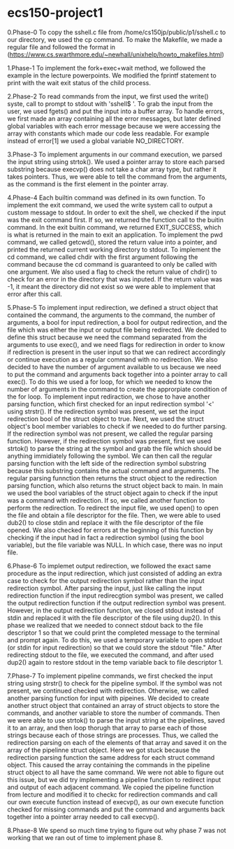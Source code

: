 # ecs150-project1
0.Phase-0
To copy the sshell.c file from /home/cs150jp/public/p1/sshell.c to our directory, 
we used the cp command. To make the Makefile, we made a regular file and followed the 
format in (https://www.cs.swarthmore.edu/~newhall/unixhelp/howto_makefiles.html)

1.Phase-1
To implement the fork+exec+wait method, we followed the example in the lecture powerpoints. 
We modified the fprintf statement to print with the wait exit status of the child process.

2.Phase-2
To read commands from the input, we first used the write() syste, call to prompt to stdout with 
'sshell$ '. To grab the input from the user, we used fgets() and put the input into a buffer array.
To handle errors, we first made an array containing all the error messages, but later defined global
variables with each error message because we were accessing the array with constants which made our
code less readable. For example instead of error[1] we used a global variable NO_DIRECTORY.

3.Phase-3
To implement arguments in our command execution, we parsed the input string using strtok(). 
We used a pointer array to store each parsed substring because execvp() does not take a char array 
type, but rather it takes pointers. Thus, we were able to tell the command from the arguments, as the 
command is the first element in the pointer array.

4.Phase-4
Each builtin command was defined in its own function. To implement the exit command, we used the 
write system call to output a custom message to stdout. In order to exit the shell, we checked if the 
input was the exit command first. If so, we returned the function call to the buitin command. In the 
exit buitin command, we returned EXIT_SUCCESS, which is what is returned in the main to exit an 
application. To implement the pwd command, we called getcwd(), stored the return value into a 
pointer, and printed the returned current working directory to stdout. To implement the cd command, 
we called chdir with the first argument following the command because the cd command is guaranteed to 
only be called with one argument. We also used a flag to check the return value of chdir() to check 
for an error in the directory that was inputed. If the return value was -1, it meant the directory 
did not exist so we were able to implement that error after this call.

5.Phase-5
To implement input redirection, we defined a struct object that contained the command, the arguments
to the command, the number of arguments, a bool for input redirection, a bool for output redirection,
and the file which was either the input or output file being redirected. We decided to define this
struct because we need the command separated from the arguments to use exec(), and we need flags for
redirection in order to know if redirection is present in the user input so that we can redirect
accordingly or continue execution as a regular command with no redirection. We also decided to have
the number of argument available to us because we need to put the command and arguments back together
into a pointer array to call exec(). To do this we used a for loop, for which we needed to know the
number of arguments in the command to create the approrpiate condition of the for loop. 
To implement input rediraction, we chose to have another parsing function, which first checked for an
input redirection symbol '<' using strstr(). If the redirection symbol was present, we set the
input redirection bool of the struct object to true. Next, we used the struct object's bool member
variables to check if we needed to do further parsing. If the redirection symbol was not present, we
called the regular parsing function. However, if the redirection symbol was present, first we used
strtok() to parse the string at the symbol and grab the file which should be anything immidiately
following the symbol. We can then call the regular parsing function with the left side of the
redirection symbol substring because this substring contains the actual command and arguments. The
regular parsing funnction then returns the struct object to the redirection parsing function, which
also returns the struct object back to main. In main we used the bool variables of the struct object
again to check if the input was a command with redirection. If so, we called another function to
perform the redirection. To redirect the input file, we used open() to open the file and obtain a 
file descriptor for the file. Then, we were able to used dub2() to close stdin and replace it with 
the file descriptor of the file opened. We also checked for errors at the beginning of this function 
by checking if the input had in fact a redirection symbol (using the bool variable), but the file 
variable was NULL. In which case, there was no input file.

6.Phase-6
To implemet output redirection, we followed the exact same procedure as the input redirection, which 
just consisted of adding an extra case to check for the output redirection symbol rather than the 
input redirection symbol. After parsing the input, just like calling the input redirection function 
if the input redirecgtion symbol was present, we called the output redirection function if the output 
redirection symbol was present. However, in the output redirection function, we closed stdout instead 
of stdin and replaced it with the file descriptor of the file using dup2(). In this phase we realized 
that we needed to connect stdout back to the file descriptor 1 so that we could print the completed 
message to the terminal and prompt again. To do this, we used a temporary variable to open stdout (or 
stdin for input redirection) so that we could store the stdout "file." After redirecting stdout to 
the file, we executed the command, and after used dup2() again to restore stdout in the temp variable 
back to file descriptor 1.

7.Phase-7
To implement pipeline commands, we first checked the input string using strstr() to check for the
pipeline symbol. If the symbol was not present, we continued checked with redirection. Otherwise, we 
called another parsing function for input with pipeines. We decided to create another struct object 
that contained an array of struct objects to store the commands, and another variable to store the 
number of commands. Then we were able to use strtok() to parse the input string at the pipelines,
saved it to an array, and then loop thorugh that array to parse each of those strings because each of 
those strings are processes. Thus, we called the redirection parsing on each of the elements of that
array and saved it on the array of the pipelinne struct object. Here we got stuck because the 
redirection parsing function the same address for each struct command object. This caused the
array containing the commands in the pipeline struct object to all have the same command. We were not 
able to figure out this issue, but we did try implementing a pipeline function to redirect input and 
output of each adjacent command. We copied the pipeline function from lecture and modified it to 
checkc for redirection commands and call our own execute function instead of execvp(), as our own 
execute function checked for missing commands and put the command and arguments back together into a 
pointer array needed to call execvp().

8.Phase-8
We spend so much time trying to figure out why phase 7 was not working that we ran out of time to implement phase 8.
